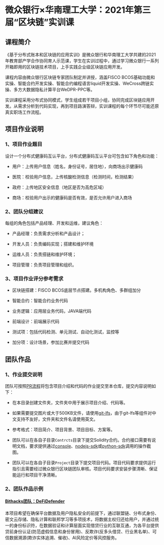 # 微众银行×华南理工大学：2021年第三届“区块链”实训课

## 课程简介

《基于分布式账本和区块链的应用实训》是微众银行和华南理工大学共建的2021年教育部产学合作协同育人示范课，学生在实训过程中，通过学习微众银行一系列开箱即用的区块链技术项目，上手实践企业级区块链应用开发。

课程内容由微众银行区块链专家团队制定并讲授，涵盖FISCO BCOS基础功能和实操、智能合约开发实操、智能合约编程语言liquid开发实操、WeCross跨链实操、多方大数据隐私计算平台WeDPR-PPC等。

实训课程采用分布式协同模式，学生组成若干项目小组，协同完成区块链应用开发。从需求分析到代码实现，再到项目路演答辩，实训课程的每个环节尽可能还原真实职场工作流程。

## **项目作业说明**

### 1、项目作业题目

设计一个分布式健康码互认平台，分布式健康码互认平台可包含如下角色和功能：

* 用户：上传用户信息（姓名，身份证号，居住地），向商场出示健康码

* 医院：校验用户信息，上传核酸检测信息（检测时间，检测结果）

* 政府：上传地区安全信息（地区是否为高危区域）

* 商场：校验用户出示的健康码是否有效，是否允许用户进入商场

### 2、团队分组建议

每组的角色包括产品经理、开发和运维，建议角色：

* 产品经理：负责需求分析和产品设计；

* 开发人员：负责编码实现；搭建和维护环境

* 运维人员：负责搭链和维护环境；

* 项目管理：负责项目管理和组织。

### 3、项目作业评分参考需求

* 区块链搭建：FISCO BCOS底层节点搭建。多机构角色、多群组加分

* 智能合约：智能合约业务代码

* 业务逻辑：应用层业务代码，JAVA端代码

* 前端设计：前端展示代码

* 测试项：包括代码检测、单元测试、自动化测试，监控等

* 加分项：设计场景，参加比赛并提交代码

## 团队作品

### 1、作业提交说明

团队可按照[PR流程](https://mp.weixin.qq.com/s/Uq5r1IaZfelWnhCThHSKXw)将包含项目介绍和代码的作业提交至本仓库，提交内容说明如下：

* 在本目录创建文件夹，文件夹中用于展示项目介绍、代码等。

* 如果需要提交图片或大于500KB文件，请使用[git-lfs](https://git-lfs.github.com/)，由于git-lfs等组件对中文支持不友好，文件夹和文件名请使用英文。

* 参考格式：项目简介、项目背景、项目目标、方案等。

* 团队可以在各自子目录`Contrcts`目录下提交Solidity合约。合约接口需要有说明文档，要求提供通过[console](https://github.com/FISCO-BCOS/console)、[nodejs-sdk](https://github.com/FISCO-BCOS/nodejs-sdk)或[python-sdk](https://github.com/FISCO-BCOS/python-sdk)调用的操作截图。

* 团队可以在各自子目录`Project`目录下提交项目代码。项目代码要求提供运行指引且需要经过微众银行区块链团队审核。项目代码要求安装步骤清晰、保证能运行和项目干净清晰。

### 2、团队作品示例

#### [Bithacks团队：DeFiDefender](https://github.com/FISCO-BCOS/hackathon/blob/master/201908-Shenzhen/Bithacks/README.md)

本项目希望在确保平台数据及用户隐私安全的前提下，通过联盟链、分布式身份、密文云存储、隐私计算和联邦学习等多项技术，将数据主权归还给用户，并通过统一的身份标识符，在数据验证和计算层面实现借贷行业的互联互通，为各平台提供贷前身份认证(防范虚假信息和身份冒用)、反欺诈(反多头借贷、行业黑名单)、可信数据溯源(欺诈实体追溯、催收)、AI风险定价等风控服务。
